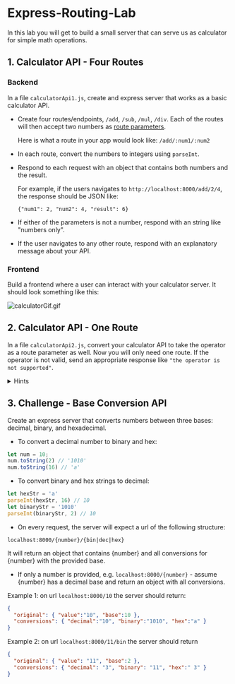 # Express-Routing-Lab

In this lab you will get to build a small server that can serve us as calculator for simple math operations.

## 1. Calculator API - Four Routes

### Backend

In a file `calculatorApi1.js`, create and express server that works as a basic calculator API.

* Create four routes/endpoints, `/add`, `/sub`, `/mul`, `/div`. Each of the routes will then accept two numbers as [route parameters](https://github.com/joinpursuit/Pursuit-Core-Web/tree/master/node/intro_to_express_and_routing#7-reading-parameters). 

  Here is what a route in your app would look like: `/add/:num1/:num2`


* In each route, convert the numbers to integers using `parseInt`.
* Respond to each request with an object that contains both numbers and the result.

  For example, if the users navigates to `http://localhost:8000/add/2/4`, the response should be JSON like:

  `{"num1": 2, "num2": 4, "result": 6}`

* If either of the parameters is not a number, respond with an string like "numbers only".

* If the user navigates to any other route, respond with an explanatory message about your API.

### Frontend

Build a frontend where a user can interact with your calculator server.  It should look something like this:

![calculatorGif.gif](./calculatorGif.gif)

## 2. Calculator API - One Route

In a file `calculatorApi2.js`, convert your calculator API to take the operator as a route parameter as well. Now you will only need one route. If the operator is not valid, send an appropriate response like `"the operator is not supported"`.

<details>
  <summary>Hints</summary>

  * Since you will have only one route or endpoint what would that be?
  * This calculator server/API should work exactly the same as your previous for the basic operations. But you should see that your code is much shorter.
  * How could you make the `operator` portion of the URL be a parameter itself? So that it can be captured/seen in `req.params`
</details>


## 3. Challenge - Base Conversion API

Create an express server that converts numbers between three bases: decimal, binary, and hexadecimal.

* To convert a decimal number to binary and hex:

```js
let num = 10;
num.toString(2) // '1010'
num.toString(16) // 'a'
```

* To convert binary and hex strings to decimal:

```js
let hexStr = 'a'
parseInt(hexStr, 16) // 10
let binaryStr = '1010'
parseInt(binaryStr, 2) // 10
```

* On every request, the server will expect a url of the following structure:

`localhost:8000/{number}/{bin|dec|hex}`

It will return an object that contains {number} and all conversions for {number} with the provided base.

* If only a number is provided, e.g. `localhost:8000/{number}` - assume {number} has a decimal base and return an object with all conversions.

Example 1: on url `localhost:8000/10` the server should return:

```json
{
  "original": { "value":"10", "base":10 },
  "conversions": { "decimal":"10", "binary":"1010", "hex":"a" }
}
```

Example 2: on url `localhost:8000/11/bin` the server should return

```json
{
  "original": { "value": "11", "base":2 },
  "conversions": { "decimal": "3", "binary": "11", "hex":" 3" }
}
```
